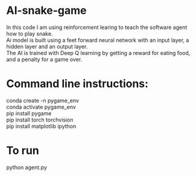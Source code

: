 # AI-snake-game


In this code I am using reinforcement learing to teach the software agent how to play snake.  
Ai model is built using a feet forward neural network with an input layer, a hidden layer and an output layer.  
The AI is trained with Deep Q learning by getting a reward for eating food, and a penalty for a game over.  

# Command line instructions:
conda create -n pygame_env  
conda activate pygame_env  
pip install pygame  
pip install torch torchvision  
pip install matplotlib ipython  

# To run
python agent.py




